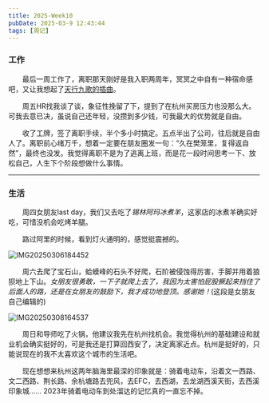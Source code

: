 ```yaml
---
title: 2025-Week10
pubDate: 2025-03-9 12:43:44
tags: [周记]
---
```


### 工作
&emsp;&emsp;最后一周工作了，离职那天刚好是我入职两周年，冥冥之中自有一种宿命感吧，又让我想起了[天行九歌的插曲](https://music.163.com/song?id=408280658&uct2=U2FsdGVkX1+iNw8k3/Ee3rnkn8EMt5XdYsj0W1/AShA=)。

&emsp;&emsp;周五HR找我谈了谈，象征性挽留了下，提到了在杭州买房压力也没那么大。可我去意已决，虽说自己还年轻，没攒到多少钱，可我最大的优势就是自由。

&emsp;&emsp;收了工牌，签了离职手续，半个多小时搞定。五点半出了公司，往后就是自由人了。离职前心绪万千，想着一定要在朋友圈发一句：“久在樊笼里，复得返自然”，最终也没发。我觉得离职不是为了逃离上班，而是花一段时间思考一下、放松自己，人生下个阶段想做什么事情。

---

### 生活
&emsp;&emsp;周四女朋友last day，我们又去吃了*锡林阿玛冰煮羊*，这家店的冰煮羊确实好吃，可惜没机会吃烤羊腿。

&emsp;&emsp;路过阿里的时候，看到灯火通明的，感觉挺震撼的。

![IMG20250306184452](https://raw.githubusercontent.com/AbyssPraise/DrawingBoard/main/image/IMG20250306184452.jpg)


&emsp;&emsp;周六去爬了宝石山，蛤蟆峰的石头不好爬，石阶被侵蚀得厉害，手脚并用着狼狈地上下山。*女朋友很勇敢，一下子就爬上去了，我因为太害怕屁股撅起来挡住了后面人的路，还是在女朋友的鼓励下，我才成功地登顶。感谢她！*(这段是女朋友自己编辑的)

![IMG20250308164537](https://raw.githubusercontent.com/AbyssPraise/DrawingBoard/main/image/IMG20250308164537.jpg)

&emsp;&emsp;周日和导师吃了火锅，他建议我先在杭州找机会。我觉得杭州的基础建设和就业机会确实挺好的，可是我还是打算回西安了，决定离家近点。杭州是挺好的，只能说现在的我不太喜欢这个城市的生活吧。

&emsp;&emsp;现在想想来杭州这两年脑海里最深的印象就是：骑着电动车，沿着文一西路、文二西路、荆长路、余杭塘路去兜风，去EFC，去西湖，去龙湖西溪天街，去西溪印象城…… 2023年骑着电动车到处溜达的记忆真的一直忘不掉。
